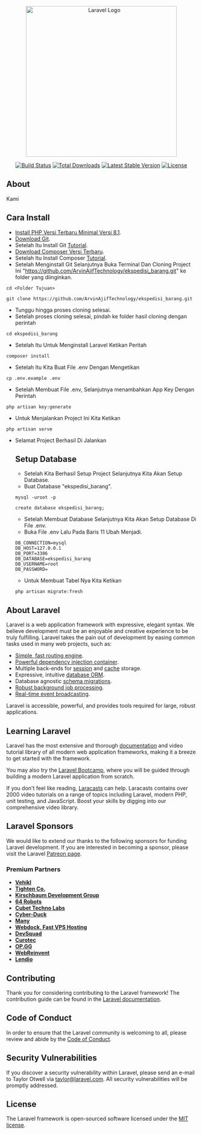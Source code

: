 <p align="center"><a href="https://laravel.com" target="_blank"><img src="https://raw.githubusercontent.com/laravel/art/master/logo-lockup/5%20SVG/2%20CMYK/1%20Full%20Color/laravel-logolockup-cmyk-red.svg" width="400" alt="Laravel Logo"></a></p>

<p align="center">
<a href="https://github.com/laravel/framework/actions"><img src="https://github.com/laravel/framework/workflows/tests/badge.svg" alt="Build Status"></a>
<a href="https://packagist.org/packages/laravel/framework"><img src="https://img.shields.io/packagist/dt/laravel/framework" alt="Total Downloads"></a>
<a href="https://packagist.org/packages/laravel/framework"><img src="https://img.shields.io/packagist/v/laravel/framework" alt="Latest Stable Version"></a>
<a href="https://packagist.org/packages/laravel/framework"><img src="https://img.shields.io/packagist/l/laravel/framework" alt="License"></a>
</p>


## About
Kami

## Cara Install

- [Install PHP Versi Terbaru Minimal Versi 8.1](https://www.php.net/downloads.php).
- [Download Git](https://git-scm.com/downloads).
- Setelah Itu Install Git [Tutorial](https://youtu.be/e-6OkXRqWaE).
- [Download Composer Versi Terbaru](https://getcomposer.org).
- Setelah Itu Install Composer [Tutorial](https://youtu.be/hehfb2oz8xI).
- Setelah Menginstall Git Selanjutnya Buka Terminal Dan Cloning Project Ini "https://github.com/ArvinAjifTechnology/ekspedisi_barang.git" ke folder yang diinginkan.
```
cd <Folder Tujuan>
```

```
git clone https://github.com/ArvinAjifTechnology/ekspedisi_barang.git
```
- Tunggu hingga proses cloning selesai.
- Setelah proses cloning selesai, pindah ke folder hasil cloning dengan perintah

```
cd ekspedisi_barang
```
- Setelah Itu Untuk Menginstall Laravel Ketikan Peritah
```
composer install
```
- Setelah Itu Kita Buat File .env Dengan Mengetikan
```
cp .env.example .env
```
- Setelah Membuat File .env, Selanjutnya menambahkan App Key Dengan Perintah
```
php artisan key:generate
```
- Untuk Menjalankan Project Ini Kita Ketikan
```
php artisan serve
```
- Selamat Project Berhasil Di Jalankan
    ## Setup Database
    - Setelah Kita Berhasil Setup Project Selanjutnya Kita Akan Setup Database.
    - Buat Database "ekspedisi_barang".
    ```
    mysql -uroot -p
    ```
    ```
    create database ekspedisi_barang;
    ```
    - Setelah Membuat Database Selanjutnya Kita Akan Setup Database Di File .env.
    - Buka File .env Lalu Pada Baris 11 Ubah Menjadi.
    ```
    DB_CONNECTION=mysql
    DB_HOST=127.0.0.1
    DB_PORT=3306
    DB_DATABASE=ekspedisi_barang
    DB_USERNAME=root
    DB_PASSWORD=
    ```
    - Untuk Membuat Tabel Nya Kita Ketikan
    ```
    php artisan migrate:fresh
    ```


## About Laravel

Laravel is a web application framework with expressive, elegant syntax. We believe development must be an enjoyable and creative experience to be truly fulfilling. Laravel takes the pain out of development by easing common tasks used in many web projects, such as:

- [Simple, fast routing engine](https://laravel.com/docs/routing).
- [Powerful dependency injection container](https://laravel.com/docs/container).
- Multiple back-ends for [session](https://laravel.com/docs/session) and [cache](https://laravel.com/docs/cache) storage.
- Expressive, intuitive [database ORM](https://laravel.com/docs/eloquent).
- Database agnostic [schema migrations](https://laravel.com/docs/migrations).
- [Robust background job processing](https://laravel.com/docs/queues).
- [Real-time event broadcasting](https://laravel.com/docs/broadcasting).

Laravel is accessible, powerful, and provides tools required for large, robust applications.

## Learning Laravel

Laravel has the most extensive and thorough [documentation](https://laravel.com/docs) and video tutorial library of all modern web application frameworks, making it a breeze to get started with the framework.

You may also try the [Laravel Bootcamp](https://bootcamp.laravel.com), where you will be guided through building a modern Laravel application from scratch.

If you don't feel like reading, [Laracasts](https://laracasts.com) can help. Laracasts contains over 2000 video tutorials on a range of topics including Laravel, modern PHP, unit testing, and JavaScript. Boost your skills by digging into our comprehensive video library.

## Laravel Sponsors

We would like to extend our thanks to the following sponsors for funding Laravel development. If you are interested in becoming a sponsor, please visit the Laravel [Patreon page](https://patreon.com/taylorotwell).

### Premium Partners

- **[Vehikl](https://vehikl.com/)**
- **[Tighten Co.](https://tighten.co)**
- **[Kirschbaum Development Group](https://kirschbaumdevelopment.com)**
- **[64 Robots](https://64robots.com)**
- **[Cubet Techno Labs](https://cubettech.com)**
- **[Cyber-Duck](https://cyber-duck.co.uk)**
- **[Many](https://www.many.co.uk)**
- **[Webdock, Fast VPS Hosting](https://www.webdock.io/en)**
- **[DevSquad](https://devsquad.com)**
- **[Curotec](https://www.curotec.com/services/technologies/laravel/)**
- **[OP.GG](https://op.gg)**
- **[WebReinvent](https://webreinvent.com/?utm_source=laravel&utm_medium=github&utm_campaign=patreon-sponsors)**
- **[Lendio](https://lendio.com)**

## Contributing

Thank you for considering contributing to the Laravel framework! The contribution guide can be found in the [Laravel documentation](https://laravel.com/docs/contributions).

## Code of Conduct

In order to ensure that the Laravel community is welcoming to all, please review and abide by the [Code of Conduct](https://laravel.com/docs/contributions#code-of-conduct).

## Security Vulnerabilities

If you discover a security vulnerability within Laravel, please send an e-mail to Taylor Otwell via [taylor@laravel.com](mailto:taylor@laravel.com). All security vulnerabilities will be promptly addressed.

## License

The Laravel framework is open-sourced software licensed under the [MIT license](https://opensource.org/licenses/MIT).
